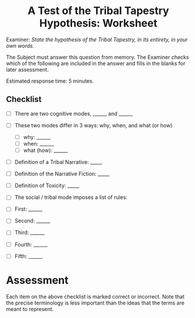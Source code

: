<h1 align="center" >A Test of the Tribal Tapestry Hypothesis: Worksheet</h1>

Examiner: *State the hypothesis of the Tribal Tapestry, in its entirety, in your own words.*

The Subject must answer this question from memory. The Examiner checks which of the following are included in the answer and fills in the blanks for later assessment.

Estimated response time: 5 minutes.

## Checklist
- [ ] There are two cognitive modes, ______ and ______
- [ ] These two modes differ in 3 ways: why, when, and what (or how)
  - [ ] why: ______
  - [ ] when: ______
  - [ ] what (how): ______

- [ ] Definition of a Tribal Narrative: _____
- [ ] Definition of the Narrative Fiction: _____
- [ ] Definition of Toxicity: _____

- [ ] The social / tribal mode imposes a list of rules:
- [ ] First: ______
- [ ] Second: ______
- [ ] Third: ______
- [ ] Fourth: ______
- [ ] Fifth: ______

# Assessment

Each item on the above checklist is marked correct or incorrect. Note that the precise terminology is less important than the ideas that the terms are meant to represent.
